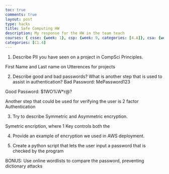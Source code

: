 ```yaml
---
toc: true
comments: true
layout: post
type: hacks
title: Safe Computing HW
description: My response for the HW in the team teach
courses: { csse: {week: 1}, csp: {week: 9, categories: [4.A]}, csa: {week: 0} }
categories: [C1.4]
---
```



1. Describe PII you have seen on a project in CompSci Principles.

First Name and Last name on Utterences for projects

2. Describe good and bad passwords? What is another step that is used to assist in authentication?
Bad Password: MePassword123

Good Password: $1WO%W*r@?

Another step that could be used for verifying the user is 2 factor Authentication 

3. Try to describe Symmetric and Asymmetric encryption.

Symetric encription, where 1 Key controls both the 

4. Provide an example of encryption we used in AWS deployment.

5. Create a python script that lets the user input a password that is checked by the program

BONUS: Use online wordlists to compare the password, preventing dictionary attacks